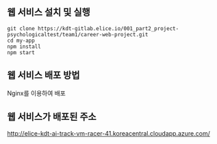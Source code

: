 ## 웹 서비스 설치 및 실행

```
git clone https://kdt-gitlab.elice.io/001_part2_project-psychologicaltest/team1/career-web-project.git
cd my-app
npm install
npm start 
```

## 웹 서비스 배포 방법
Nginx를 이용하여 배포


## 웹 서비스가 배포된 주소
http://elice-kdt-ai-track-vm-racer-41.koreacentral.cloudapp.azure.com/



